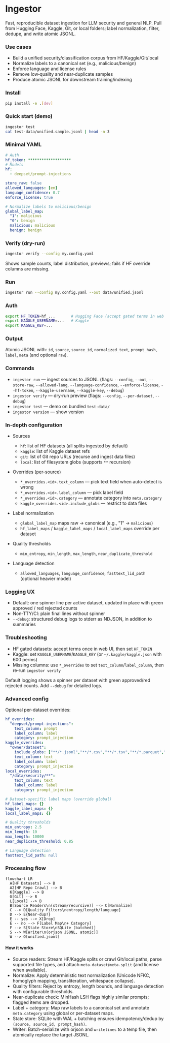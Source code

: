 # Ingestor
Fast, reproducible dataset ingestion for LLM security and general NLP. Pull from Hugging Face, Kaggle, Git, or local folders; label normalization, filter, dedupe, and write atomic JSONL.

### Use cases

- Build a unified security/classification corpus from HF/Kaggle/Git/local
- Normalize labels to a canonical set (e.g., malicious/benign)
- Enforce language and license rules
- Remove low‑quality and near‑duplicate samples
- Produce atomic JSONL for downstream training/indexing

### Install

```bash
pip install -e .[dev]
```

### Quick start (demo)

```bash
ingestor test
cat test-data/unified.sample.jsonl | head -n 3
```

### Minimal YAML

```yaml
# Auth
hf_token: *******************
# Models
hf:
  - deepset/prompt-injections

store_raw: false
allowed_languages: [en]
language_confidence: 0.7
enforce_license: true

# Normalize labels to malicious/benign
global_label_map:
  "1": malicious
  "0": benign
  malicious: malicious
  benign: benign
```

### Verify (dry-run)

```bash
ingestor verify --config my.config.yaml
```

Shows sample counts, label distribution, previews; fails if HF override columns are missing.

### Run

```bash
ingestor run --config my.config.yaml --out data/unified.jsonl
```

### Auth

```bash
export HF_TOKEN=hf_...       # Hugging Face (accept gated terms in web UI once)
export KAGGLE_USERNAME=...   # Kaggle
export KAGGLE_KEY=...
```

### Output

Atomic JSONL with: `id`, `source`, `source_id`, `normalized_text`, `prompt_hash`, `label`, `meta` (and optional `raw`).

### Commands

- `ingestor run` — ingest sources to JSONL (flags: `--config`, `--out`, `--store-raw`, `--allowed-lang`, `--language-confidence`, `--enforce-license`, `--hf-token`, `--kaggle-username`, `--kaggle-key`, `--debug`)
- `ingestor verify` — dry‑run preview (flags: `--config`, `--per-dataset`, `--debug`)
- `ingestor test` — demo on bundled `test-data/`
- `ingestor version` — show version

### In‑depth configuration

- Sources
  - `hf`: list of HF datasets (all splits ingested by default)
  - `kaggle`: list of Kaggle dataset refs
  - `git`: list of Git repo URLs (recurse and ingest data files)
  - `local`: list of filesystem globs (supports `**` recursion)

- Overrides (per-source)
  - `*_overrides.<id>.text_column` — pick text field when auto-detect is wrong
  - `*_overrides.<id>.label_column` — pick label field
  - `*_overrides.<id>.category` — annotate category into `meta.category`
  - `kaggle_overrides.<id>.include_globs` — restrict to data files

- Label normalization
  - `global_label_map` maps raw → canonical (e.g., "1" → `malicious`)
  - `hf_label_maps` / `kaggle_label_maps` / `local_label_maps` override per dataset

- Quality thresholds
  - `min_entropy`, `min_length`, `max_length`, `near_duplicate_threshold`

- Language detection
  - `allowed_languages`, `language_confidence`, `fasttext_lid_path` (optional heavier model)

### Logging UX

- Default: one spinner line per active dataset, updated in place with green approved / red rejected counts
- Non‑TTY/CI: plain final lines without spinner
- `--debug`: structured debug logs to stderr as NDJSON, in addition to summaries

### Troubleshooting

- HF gated datasets: accept terms once in web UI, then set `HF_TOKEN`
- Kaggle: set `KAGGLE_USERNAME`/`KAGGLE_KEY` (or `~/.kaggle/kaggle.json` with 600 perms)
- Missing columns: use `*_overrides` to set `text_column`/`label_column`, then re‑run `ingestor verify`

Default logging shows a spinner per dataset with green approved/red rejected counts. Add `--debug` for detailed logs.

### Advanced config

Optional per-dataset overrides:

```yaml
hf_overrides:
  "deepset/prompt-injections":
    text_column: prompt
    label_column: label
    category: prompt_injection
kaggle_overrides:
  "owner/dataset":
    include_globs: ["**/*.jsonl","**/*.csv","**/*.tsv","**/*.parquet","**/*.arrow"]
    text_column: text
    label_column: label
    category: prompt_injection
local_overrides:
  "/data/security/**":
    text_column: text
    label_column: label
    category: prompt_injection

# Dataset-specific label maps (override global)
hf_label_maps: {}
kaggle_label_maps: {}
local_label_maps: {}

# Quality thresholds
min_entropy: 2.5
min_length: 10
max_length: 10000
near_duplicate_threshold: 0.85

# Language detection
fasttext_lid_path: null
```

### Processing flow

```mermaid
flowchart LR
  A[HF Datasets] --> B
  A2[HF Repo Crawl] --> B
  K[Kaggle] --> B
  G[Git] --> B
  L[Local] --> B
  B[Source Readers\n(stream/recursive)] --> C[Normalize]
  C --> D[Quality Filters\nentropy/length/language]
  D --> E{Near-dup?}
  E -- yes --> X[Drop]
  E -- no --> F[Label Map\n+ Category]
  F --> S[State Store\nSQLite (batched)]
  S --> W[Writer\n(orjson JSONL, atomic)]
  W --> O[unified.jsonl]
```

#### How it works

- Source readers: Stream HF/Kaggle splits or crawl Git/local paths, parse supported file types, and attach `meta.dataset`/`meta.split` (and license when available).
- Normalize: Apply deterministic text normalization (Unicode NFKC, homoglyph mapping, transliteration, whitespace collapse).
- Quality filters: Reject by entropy, length bounds, and language detection with configurable thresholds.
- Near-duplicate check: MinHash LSH flags highly similar prompts; flagged items are dropped.
- Label + category: Map raw labels to a canonical set and annotate `meta.category` using global or per-dataset maps.
- State store: SQLite with WAL + batching ensures idempotency/dedup by `(source, source_id, prompt_hash)`.
- Writer: Batch-serialize with orjson and `writelines` to a temp file, then atomically replace the target JSONL.

